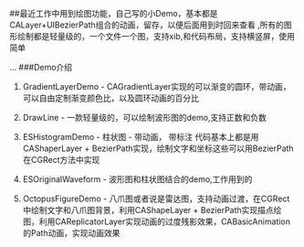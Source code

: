 ##最近工作中用到绘图功能，自己写的小Demo，基本都是CALayer+UIBezierPath组合的动画，留存，以便后面用到时回来查看 ,所有的图形绘制都是轻量级的，一个文件一个图，支持xib,和代码布局，支持横竖屏，使用简单

...
###Demo介绍
1. GradientLayerDemo  - CAGradientLayer实现的可以渐变的圆环，带动画，可以自由定制渐变颜色比，以及圆环动画的百分比

2. DrawLine - 一款轻量级的，可以绘制波形图的demo,支持正数和负数

3. ESHistogramDemo - 柱状图 - 带动画， 带标注 代码基本上都是用CAShaperLayer + BezierPath实现，绘制文字和坐标这些可以用BezierPath在CGRect方法中实现

4. ESOriginalWaveform - 波形图和柱状图结合的demo,工作用到的

5. OctopusFigureDemo - 八爪图或者说是雷达图，支持动画过渡，在CGRect中绘制文字和八爪图背景，利用CAShapeLayer + BezierPath实现描点绘图，利用CAReplicatorLayer实现动画的过度残影效果，CABasicAnimation的Path动画，实现动画效果